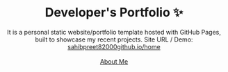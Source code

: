 <!-- PROJECT LOGO -->
<br />
<p align="center">
  <h1 align="center">Developer's Portfolio ✨</h1>

  <p align="center">
    It is a personal static website/portfolio template hosted with GitHub Pages, built to showcase my recent projects. Site URL / Demo: 
    <a href="https://hashirshoaeb.github.io/home">sahibpreet82000github.io/home</a>
    <br />
    <br />
    <a href="https://sahibpreet82000.github.io">About Me</a>
  </p>
</p>

